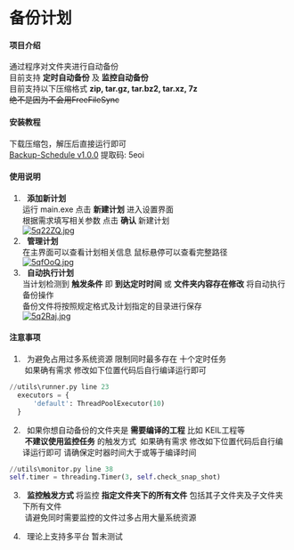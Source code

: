 # 备份计划

#### 项目介绍
通过程序对文件夹进行自动备份 <br>
目前支持 **定时自动备份** 及 **监控自动备份** <br>
目前支持以下压缩格式 **zip, tar.gz, tar.bz2, tar.xz, 7z** <br>
<strike>绝不是因为不会用FreeFileSync</strike><br>

#### 安装教程
下载压缩包，解压后直接运行即可 <br>
[Backup-Schedule v1.0.0](https://pan.baidu.com/s/19LJMwAJ8JeGNvst5d5Mqsg) 提取码: 5eoi

#### 使用说明

1. &nbsp; **添加新计划** <br>
运行 main.exe 点击 **新建计划** 进入设置界面 <br>
根据需求填写相关参数 点击 **确认** 新建计划 <br>
[![5q22ZQ.jpg](https://z3.ax1x.com/2021/10/28/5q22ZQ.jpg)](https://imgtu.com/i/5q22ZQ)
2.  &nbsp; **管理计划** <br>
在主界面可以查看计划相关信息 鼠标悬停可以查看完整路径 <br>
[![5qfOoQ.jpg](https://z3.ax1x.com/2021/10/28/5qfOoQ.jpg)](https://imgtu.com/i/5qfOoQ)
3.  &nbsp; **自动执行计划** <br>
当计划检测到 **触发条件** 即 **到达定时时间** 或 **文件夹内容存在修改** 将自动执行备份操作 <br>
备份文件将按照规定格式及计划指定的目录进行保存<br>
[![5q2Raj.jpg](https://z3.ax1x.com/2021/10/28/5q2Raj.jpg)](https://imgtu.com/i/5q2Raj)

#### 注意事项
1. &nbsp; 为避免占用过多系统资源 限制同时最多存在 十个定时任务 <br>
&nbsp;如果确有需求 修改如下位置代码后自行编译运行即可
```python
//utils\runner.py line 23
  executors = {
      'default': ThreadPoolExecutor(10)
  }
```

2. &nbsp; 如果你想自动备份的文件夹是 **需要编译的工程** 比如 KEIL工程等<br>
&nbsp;**不建议使用监控任务** 的触发方式
&nbsp;如果确有需求 修改如下位置代码后自行编译运行即可 请确保定时器时间大于或等于编译时间
```python
//utils\monitor.py line 38
self.timer = threading.Timer(3, self.check_snap_shot)
```

3. &nbsp; **监控触发方式** 将监控 **指定文件夹下的所有文件** 包括其子文件夹及子文件夹下所有文件 <br>
&nbsp;请避免同时需要监控的文件过多占用大量系统资源

4. &nbsp; 理论上支持多平台 暂未测试 
